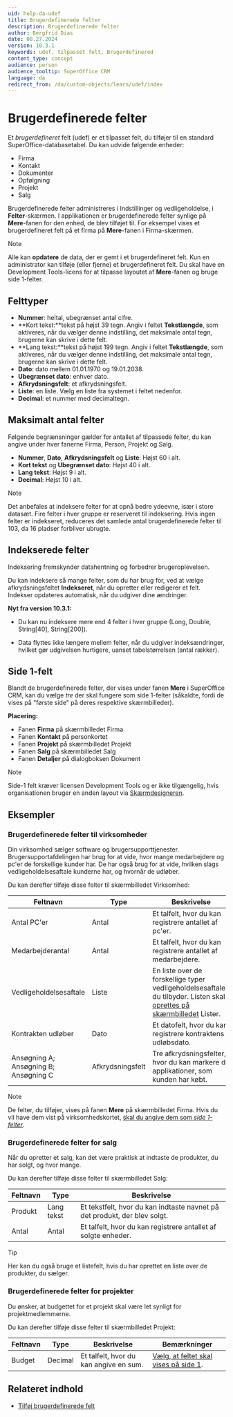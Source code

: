 ```yaml
---
uid: help-da-udef
title: Brugerdefinerede felter
description: Brugerdefinerede felter
author: Bergfrid Dias
date: 08.27.2024
version: 10.3.1
keywords: udef, tilpasset felt, Brugerdefinered
content_type: concept
audience: person
audience_tooltip: SuperOffice CRM
language: da
redirect_from: /da/custom-objects/learn/udef/index
---
```


# Brugerdefinerede felter

Et *brugerdefineret* felt (udef) er et tilpasset felt, du tilføjer til en standard SuperOffice-databasetabel. Du kan udvide følgende enheder:

* Firma
* Kontakt
* Dokumenter
* Opfølgning
* Projekt
* Salg

Brugerdefinerede felter administreres i Indstillinger og vedligeholdelse, i **Felter**-skærmen. I applikationen er brugerdefinerede felter synlige på **Mere**-fanen for den enhed, de blev tilføjet til. For eksempel vises et brugerdefineret felt på et firma på **Mere**-fanen i Firma-skærmen.

> [!NOTE]
> Alle kan **opdatere** de data, der er gemt i et brugerdefineret felt. Kun en administrator kan tilføje (eller fjerne) et brugerdefineret felt. Du skal have en Development Tools-licens for at tilpasse layoutet af **Mere**-fanen og bruge side 1-felter.

## <a id="field-types"></a>Felttyper

* **Nummer**: heltal, ubegrænset antal cifre.
* **Kort tekst:**tekst på højst 39 tegn. Angiv i feltet **Tekstlængde**, som aktiveres, når du vælger denne indstilling, det maksimale antal tegn, brugerne kan skrive i dette felt.
* **Lang tekst:**tekst på højst 199 tegn. Angiv i feltet **Tekstlængde**, som aktiveres, når du vælger denne indstilling, det maksimale antal tegn, brugerne kan skrive i dette felt.
* **Dato**: dato mellem 01.01.1970 og 19.01.2038.
* **Ubegrænset dato**: enhver dato.
* **Afkrydsningsfelt**: et afkrydsningsfelt.
* **Liste**: en liste. Vælg en liste fra systemet i feltet nedenfor.
* **Decimal**: et nummer med decimaltegn.

## <a id="limit"></a>Maksimalt antal felter

Følgende begrænsninger gælder for antallet af tilpassede felter, du kan angive under hver fanerne Firma, Person, Projekt og Salg.

* **Nummer**, **Dato**, **Afkrydsningsfelt** og **Liste**: Højst 60 i alt.
* **Kort tekst** og **Ubegrænset dato**: Højst 40 i alt.
* **Lang tekst**: Højst 9 i alt.
* **Decimal**: Højst 10 i alt.

> [!NOTE]
> Det anbefales at indeksere felter for at opnå bedre ydeevne, især i store datasæt. Fire felter i hver gruppe er reserveret til indeksering. Hvis ingen felter er indekseret, reduceres det samlede antal brugerdefinerede felter til 103, da 16 pladser forbliver ubrugte.

## <a id="index"></a>Indekserede felter

Indeksering fremskynder datahentning og forbedrer brugeroplevelsen.

Du kan indeksere så mange felter, som du har brug for, ved at vælge afkrydsningsfeltet **Indekseret**, når du opretter eller redigerer et felt. Indekser opdateres automatisk, når du udgiver dine ændringer.

**Nyt fra version 10.3.1:**

* Du kan nu indeksere mere end 4 felter i hver gruppe (Long, Double, String[40], String[200]).

* Data flyttes ikke længere mellem felter, når du udgiver indeksændringer, hvilket gør udgivelsen hurtigere, uanset tabelstørrelsen (antal rækker).

## <a id="page-1"></a>Side 1-felt

Blandt de brugerdefinerede felter, der vises under fanen **Mere** i SuperOffice CRM, kan du vælge *tre* der skal fungere som side 1-felter (såkaldte, fordi de vises på "første side" på deres respektive skærmbilleder).

**Placering:**

* Fanen **Firma** på skærmbilledet Firma
* Fanen **Kontakt** på personkortet
* Fanen **Projekt** på skærmbilledet Projekt
* Fanen **Salg** på skærmbilledet Salg
* Fanen **Detaljer** på dialogboksen Dokument

> [!NOTE]
> Side-1 felt kræver licensen Development Tools og er ikke tilgængelig, hvis organisationen bruger en anden layout via [Skærmdesigneren][8].

## Eksempler

### Brugerdefinerede felter til virksomheder

Din virksomhed sælger software og brugersupporttjenester. Brugersupportafdelingen har brug for at vide, hvor mange medarbejdere og pc'er de forskellige kunder har. De har også brug for at vide, hvilken slags vedligeholdelsesaftale kunderne har, og hvornår de udløber.

Du kan derefter tilføje disse felter til skærmbilledet Virksomhed:

| Feltnavn | Type | Beskrivelse |
|---|---|---|
| Antal PC'er | Antal | Et talfelt, hvor du kan registrere antallet af pc'er. |
| Medarbejderantal | Antal | Et talfelt, hvor du kan registrere antallet af medarbejdere. |
| Vedligeholdelsesaftale | Liste | En liste over de forskellige typer vedligeholdelsesaftaler, du tilbyder. Listen skal [oprettes på skærmbilledet][3] Lister. |
| Kontrakten udløber | Dato | Et datofelt, hvor du kan registrere kontraktens udløbsdato. |
| Ansøgning A; Ansøgning B; Ansøgning C | Afkrydsningsfelt | Tre afkrydsningsfelter, hvor du kan markere de applikationer, som kunden har købt. |

> [!NOTE]
> De felter, du tilføjer, vises på fanen **Mere** på skærmbilledet Firma. Hvis du vil have dem vist på virksomhedskortet, [skal du angive dem som *side 1-felter*][1].

### Brugerdefinerede felter for salg

Når du opretter et salg, kan det være praktisk at indtaste de produkter, du har solgt, og hvor mange.

Du kan derefter tilføje disse felter til skærmbilledet Salg:

| Feltnavn | Type | Beskrivelse |
|---|---|---|
| Produkt | Lang tekst | Et tekstfelt, hvor du kan indtaste navnet på det produkt, der blev solgt. |
| Antal | Antal | Et talfelt, hvor du kan registrere antallet af solgte enheder. |

> [!TIP]
> Her kan du også bruge et listefelt, hvis du har oprettet en liste over de produkter, du sælger.

### Brugerdefinerede felter for projekter

Du ønsker, at budgettet for et projekt skal være let synligt for projektmedlemmerne.

Du kan derefter tilføje disse felter til skærmbilledet Projekt:

| Feltnavn | Type | Beskrivelse | Bemærkninger |
|---|---|---|---|
| Budget | Decimal | Et talfelt, hvor du kan angive en sum. | [Vælg, at feltet skal vises på side 1][1]. |

## Relateret indhold

* [Tilføj brugerdefinerede felt][2]

<!-- Referenced links -->
[1]: ../admin/edit-udef-layout.md#page-1
[2]: ../admin/add-udef.md
[3]: ../../admin/lists/learn/adding-user-defined-lists.md
[8]: ../../ui/screen-designer/learn/index.md

<!-- Referenced images -->
